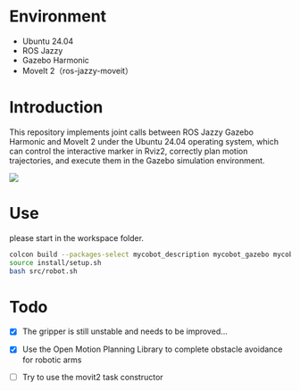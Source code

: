 # Environment
- Ubuntu 24.04
- ROS Jazzy
- Gazebo Harmonic
- MoveIt 2（ros-jazzy-moveit）

# Introduction
This repository implements joint calls between ROS Jazzy Gazebo Harmonic and MoveIt 2 under the Ubuntu 24.04 operating system, which can control the interactive marker in Rviz2, correctly plan motion trajectories, and execute them in the Gazebo simulation environment.

![](figs/show.png)
# Use
please start in the workspace folder.
```bash
colcon build --packages-select mycobot_description mycobot_gazebo mycobot_moveit
source install/setup.sh
bash src/robot.sh
```
# Todo
- [x] The gripper is still unstable and needs to be improved...

- [x] Use the Open Motion Planning Library to complete obstacle avoidance for robotic arms

- [ ] Try to use the movit2 task constructor
